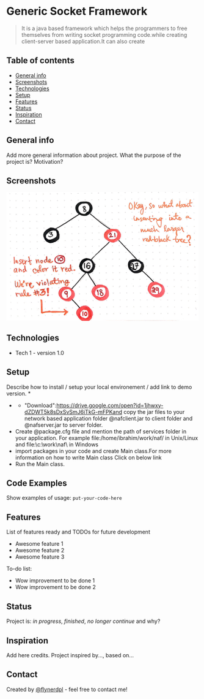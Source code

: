 # Generic Socket Framework
> It is a java based framework which helps the programmers to free themselves from writing socket programming code.while creating client-server based application.It can also create 

## Table of contents
* [General info](#general-info)
* [Screenshots](#screenshots)
* [Technologies](#technologies)
* [Setup](#setup)
* [Features](#features)
* [Status](#status)
* [Inspiration](#inspiration)
* [Contact](#contact)

## General info
Add more general information about project. What the purpose of the project is? Motivation?

## Screenshots
![Example screenshot](./1_-w6OKs2lX9h8EK7tzKQjXQ.jpeg)

## Technologies
* Tech 1 - version 1.0

## Setup
Describe how to install / setup your local environement / add link to demo version.
* 
* * "Download":https://drive.google.com/open?id=1jhwxy-dZDWT5k8sDxSvSmJ6iTkG-mFPKand copy the jar files to your network based application folder
 @nafclient.jar to client folder  and @nafserver.jar to server folder.
* Create @package.cfg file and mention the path of services folder in your application. For example
   file:/home/ibrahim/work/naf/ in Unix/Linux and file:\\c:\\work\\naf\ in Windows
* import packages in your code and create Main class.For more information on how to write Main class Click on below link
* Run the Main class.

## Code Examples
Show examples of usage:
`put-your-code-here`

## Features
List of features ready and TODOs for future development
* Awesome feature 1
* Awesome feature 2
* Awesome feature 3

To-do list:
* Wow improvement to be done 1
* Wow improvement to be done 2

## Status
Project is: _in progress_, _finished_, _no longer continue_ and why?

## Inspiration
Add here credits. Project inspired by..., based on...

## Contact
Created by [@flynerdpl](https://www.flynerd.pl/) - feel free to contact me!
